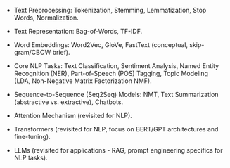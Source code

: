 - Text Preprocessing: Tokenization, Stemming, Lemmatization, Stop Words, Normalization.

- Text Representation: Bag-of-Words, TF-IDF.

- Word Embeddings: Word2Vec, GloVe, FastText (conceptual, skip-gram/CBOW brief).

- Core NLP Tasks: Text Classification, Sentiment Analysis, Named Entity Recognition (NER), Part-of-Speech (POS) Tagging, Topic Modeling (LDA, Non-Negative Matrix Factorization NMF).

- Sequence-to-Sequence (Seq2Seq) Models: NMT, Text Summarization (abstractive vs. extractive), Chatbots.

- Attention Mechanism (revisited for NLP).

- Transformers (revisited for NLP, focus on BERT/GPT architectures and fine-tuning).

- LLMs (revisited for applications - RAG, prompt engineering specifics for NLP tasks).